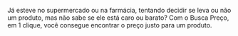 Já esteve no supermercado ou na farmácia, tentando decidir se leva ou não um produto, mas não sabe se ele está caro ou barato? Com o Busca Preço, em 1 clique, você consegue encontrar o preço justo para um produto.
